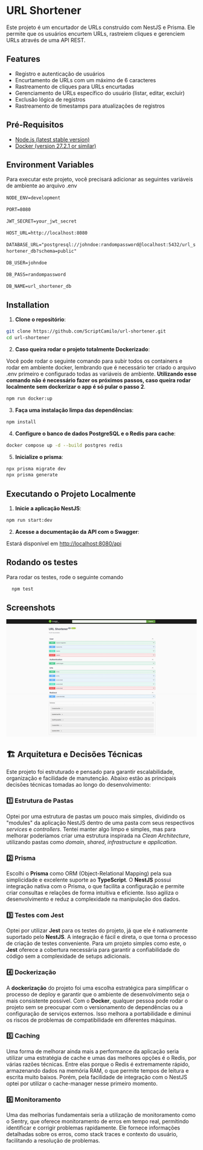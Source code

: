 # URL Shortener

Este projeto é um encurtador de URLs construído com NestJS e Prisma. Ele permite que os usuários encurtem URLs, rastreiem cliques e gerenciem URLs através de uma API REST.

## Features

- Registro e autenticação de usuários
- Encurtamento de URLs com um máximo de 6 caracteres
- Rastreamento de cliques para URLs encurtadas
- Gerenciamento de URLs específico do usuário (listar, editar, excluir)
- Exclusão lógica de registros
- Rastreamento de timestamps para atualizações de registros

## Pré-Requisitos

- [Node.js (latest stable version)](https://nodejs.org/en)
- [Docker (version 27.2.1 or similar)](https://www.docker.com/get-started)

## Environment Variables

Para executar este projeto, você precisará adicionar as seguintes variáveis de ambiente ao arquivo .env

`NODE_ENV=development`

`PORT=8080`

`JWT_SECRET=your_jwt_secret`

`HOST_URL=http://localhost:8080`

`DATABASE_URL="postgresql://johndoe:randompassword@localhost:5432/url_shortener_db?schema=public"`

`DB_USER=johndoe`

`DB_PASS=randompassword`

`DB_NAME=url_shortener_db`

## Installation

1. **Clone o repositório**:

```bash
git clone https://github.com/ScriptCamilo/url-shortener.git
cd url-shortener
```

2. **Caso queira rodar o projeto totalmente Dockerizado**:

Você pode rodar o seguinte comando para subir todos os containers e rodar em ambiente docker, lembrando que é necessário ter criado o arquivo .env primeiro e configurado todas as variáveis de ambiente. **Utilizando esse comando não é necessário fazer os próximos passos, caso queira rodar localmente sem dockerizar o app é só pular o passo 2**.

```bash
npm run docker:up
```

3. **Faça uma instalação limpa das dependências**:

```bash
npm install
```

4. **Configure o banco de dados PostgreSQL e o Redis para cache**:

```bash
docker compose up -d --build postgres redis
```

5. **Inicialize o prisma**:

```bash
npx prisma migrate dev
npx prisma generate
```

## Executando o Projeto Localmente

1. **Inicie a aplicação NestJS**:

```bash
npm run start:dev
```

2. **Acesse a documentação da API com o Swagger**:

Estará disponível em <http://localhost:8080/api>

## Rodando os testes

Para rodar os testes, rode o seguinte comando

```bash
  npm test
```

## Screenshots

![App Screenshot](https://github.com/ScriptCamilo/url-shortener/blob/main/SwaggerUI.jpeg)

## 🏗️ Arquitetura e Decisões Técnicas

Este projeto foi estruturado e pensado para garantir escalabilidade, organização e facilidade de manutenção. Abaixo estão as principais decisões técnicas tomadas ao longo do desenvolvimento:

### 1️⃣ Estrutura de Pastas

Optei por uma estrutura de pastas um pouco mais simples, dividindo os "modules" da aplicação NestJS dentro de uma pasta com seus respectivos *services* e *controllers*. Tentei manter algo limpo e simples, mas para melhorar poderíamos criar uma estrutura inspirada na *Clean Architecture*, utilizando pastas como *domain*, *shared*, *infrastructure* e *application*.

### 2️⃣ Prisma

Escolhi o **Prisma** como ORM (Object-Relational Mapping) pela sua simplicidade e excelente suporte ao **TypeScript**. O **NestJS** possui integração nativa com o Prisma, o que facilita a configuração e permite criar consultas e relações de forma intuitiva e eficiente. Isso agiliza o desenvolvimento e reduz a complexidade na manipulação dos dados.

### 3️⃣ Testes com Jest

Optei por utilizar **Jest** para os testes do projeto, já que ele é nativamente suportado pelo **NestJS**. A integração é fácil e direta, o que torna o processo de criação de testes conveniente. Para um projeto simples como este, o **Jest** oferece a cobertura necessária para garantir a confiabilidade do código sem a complexidade de setups adicionais.

### 4️⃣ Dockerização

A **dockerização** do projeto foi uma escolha estratégica para simplificar o processo de deploy e garantir que o ambiente de desenvolvimento seja o mais consistente possível. Com o **Docker**, qualquer pessoa pode rodar o projeto sem se preocupar com o versionamento de dependências ou a configuração de serviços externos. Isso melhora a portabilidade e diminui os riscos de problemas de compatibilidade em diferentes máquinas.

### 5️⃣ Caching

Uma forma de melhorar ainda mais a performance da aplicação seria utilizar uma estratégia de cache e umas das melhores opções é o Redis, por várias razões técnicas. Entre elas porque o Redis é extremamente rápido, armazenando dados na memória RAM, o que permite tempos de leitura e escrita muito baixos. Porém, pela facilidade de integração com o NestJS optei por utilizar o cache-manager nesse primeiro momento.

### 6️⃣ Monitoramento

Uma das melhorias fundamentais seria a utilização de monitoramento como o Sentry, que oferece monitoramento de erros em tempo real, permitindo identificar e corrigir problemas rapidamente. Ele fornece informações detalhadas sobre os erros, como stack traces e contexto do usuário, facilitando a resolução de problemas.
